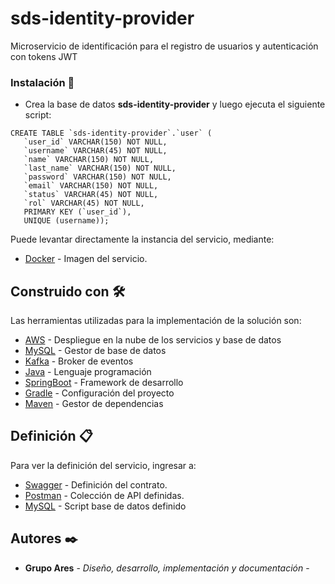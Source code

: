 # sds-identity-provider

Microservicio de identificación para el registro de usuarios y autenticación con tokens JWT


### Instalación 🔧

- Crea la base de datos **sds-identity-provider** y luego ejecuta el siguiente script:

```
CREATE TABLE `sds-identity-provider`.`user` (
   `user_id` VARCHAR(150) NOT NULL,
   `username` VARCHAR(45) NOT NULL,
   `name` VARCHAR(150) NOT NULL,
   `last_name` VARCHAR(150) NOT NULL,
   `password` VARCHAR(150) NOT NULL,
   `email` VARCHAR(150) NOT NULL,
   `status` VARCHAR(45) NOT NULL,
   `rol` VARCHAR(45) NOT NULL,
   PRIMARY KEY (`user_id`),
   UNIQUE (username));
```

Puede levantar directamente la instancia del servicio, mediante: 
* [Docker](https://hub.docker.com/r/dockerbasp/sds-identity-provider) - Imagen del servicio.

## Construido con 🛠️

Las herramientas utilizadas para la implementación de la solución son:

* [AWS](https://aws.amazon.com/) - Despliegue en la nube de los servicios y base de datos
* [MySQL](https://www.mysql.com/) - Gestor de base de datos
* [Kafka](https://kafka.apache.org/) - Broker de eventos
* [Java](https://openjdk.java.net/) - Lenguaje programación
* [SpringBoot](https://spring.io/projects/spring-boot) - Framework de desarrollo
* [Gradle](https://gradle.org/) - Configuración del proyecto
* [Maven](https://maven.apache.org/) - Gestor de dependencias

## Definición 📋

Para ver la definición del servicio, ingresar a:
* [Swagger](https://github.com/ujaveriana-pica/sds-identity-provider/blob/main/definition/sds-identity-provider-swagger.yaml) - Definición del contrato.
* [Postman](https://github.com/ujaveriana-pica/sds-identity-provider/blob/main/definition/sds-identity-provider.postman_collection.json) - Colección de API definidas.
* [MySQL](https://github.com/ujaveriana-pica/sds-identity-provider/blob/main/definition/sds-identity-provider-user.sql) - Script base de datos definido


## Autores ✒️


* **Grupo Ares** - *Diseño, desarrollo, implementación y documentación* - 